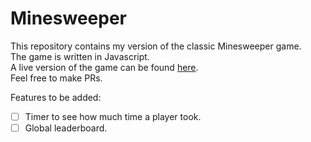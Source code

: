 # Minesweeper
This repository contains my version of the classic Minesweeper game. <br/>
The game is written in Javascript. <br/>
A live version of the game can be found [here](https://the-hdr-minesweeper.netlify.app/). <br/>
Feel free to make PRs. <br/>

Features to be added:
- [ ] Timer to see how much time a player took.
- [ ] Global leaderboard.
